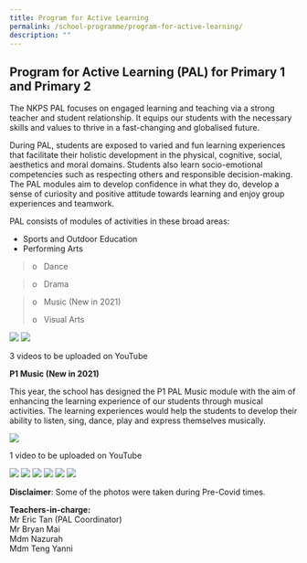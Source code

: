 ```yaml
---
title: Program for Active Learning
permalink: /school-programme/program-for-active-learning/
description: ""
---
```


Program for Active Learning (PAL) for Primary 1 and Primary 2
-------------------------------------------------------------

The NKPS PAL focuses on engaged learning and teaching via a strong teacher and student relationship. It equips our students with the necessary skills and values to thrive in a fast-changing and globalised future.

During PAL, students are exposed to varied and fun learning experiences that facilitate their holistic development in the physical, cognitive, social, aesthetics and moral domains. Students also learn socio-emotional competencies such as respecting others and responsible decision-making. The PAL modules aim to develop confidence in what they do, develop a sense of curiosity and positive attitude towards learning and enjoy group experiences and teamwork.

PAL consists of modules of activities in these broad areas:

*   Sports and Outdoor Education
*   Performing Arts

> o   Dance

> o   Drama

> o   Music (New in 2021)
> 
> o   Visual Arts

![](/images/PAL1.png)
![](/images/PAL2.png)

3 videos to be uploaded on YouTube

**P1 Music (New in 2021)**

This year, the school has designed the P1 PAL Music module with the aim of enhancing the learning experience of our students through musical activities. The learning experiences would help the students to develop their ability to listen, sing, dance, play and express themselves musically.

![](/images/PAL3.png)

1 video to be uploaded on YouTube

![](/images/PAL4.png)
![](/images/PAL5.png)
![](/images/PAL6.png)
![](/images/PAL7.png)
![](/images/PAL8.png)
![](/images/PAL9.png)


**Disclaimer**: Some of the photos were taken during Pre-Covid times.  

  
**Teachers-in-charge:**        
Mr Eric Tan (PAL Coordinator)       
Mr Bryan Mai          
Mdm Nazurah         
Mdm Teng Yanni